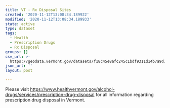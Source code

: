 ```yaml
---
title: VT - Rx Disposal Sites
created: '2020-11-12T13:08:34.189922'
modified: '2020-11-12T13:08:34.189933'
state: active
type: dataset
tags:
  - Health
  - Prescription Drugs
  - Rx Disposal
groups: []
csv_url: >-
  https://geodata.vermont.gov/datasets/f18c45e8afc245c1bdf9311d14b7a9d7_0.csv?outSR=%7B%22latestWkid%22%3A3857%2C%22wkid%22%3A102100%7D
json_url: ''
layout: post

---
```

Please visit https://www.healthvermont.gov/alcohol-drugs/services/prescription-drug-disposal for all information regarding prescription drug disposal in Vermont.
